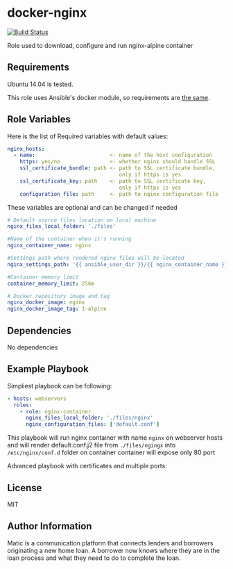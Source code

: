 docker-nginx
======================
[![Build Status](https://travis-ci.org/matic-insurance/ansible-nginx-container.svg?branch=master)](https://travis-ci.org/matic-insurance/ansible-nginx-container)

Role used to download, configure and run nginx-alpine container

Requirements
------------

Ubuntu 14.04 is tested.

This role uses Ansible's docker module, so requirements are [the same](https://docs.ansible.com/ansible/docker_image_module.html#requirements-on-host-that-executes-module).

Role Variables
--------------

Here is the list of Required variables with default values:
```yaml
nginx_hosts:
  - name:                        <- name of the host configuration
    https: yes/no                <- whether nginx should handle SSL
    ssl_certificate_bundle: path <- path to SSL certificate bundle,
                                    only if https is yes
    ssl_certificate_key: path    <- path to SSL certificate key,
                                    only if https is yes
    configuration_file: path     <- path to nginx configuration file
```
These variables are optional and can be changed if needed
```yaml
# Default source files location on local machine
nginx_files_local_folder: './files'

#Name of the container when it's running
nginx_container_name: nginx

#Settings path where rendered nginx files will be located
nginx_settings_path: '{{ ansible_user_dir }}/{{ nginx_container_name }}'

#Container memory limit
container_memory_limit: 256m

# Docker repository image and tag
nginx_docker_image: nginx
nginx_docker_image_tag: 1-alpine
```

Dependencies
------------

No dependencies

Example Playbook
----------------

Simpliest playbook can be following:

```yaml
- hosts: webservers
  roles:
    - role: nginx-container
      nginx_files_local_folder: './files/nginx'
      nginx_configuration_files: ['default.conf']
```

This playbook will run nginx container with name `nginx` on webserver hosts 
and will render default.conf.j2 file from `./files/ngingx` into `/etc/nginx/conf.d` folder on container
container will expose only 80 port
 
Advanced playbook with certificates and multiple ports:


License
-------

MIT

Author Information
------------------

Matic is a communication platform that connects lenders and borrowers originating a new home loan. A borrower now knows where they are in the loan process and what they need to do to complete the loan.
